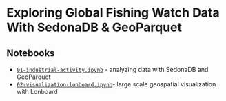 # Exploring Global Fishing Watch Data With SedonaDB & GeoParquet

## Notebooks

* [`01-industrial-activity.ipynb`](notebooks/01-industrial-activity.ipynb) - analyzing data with SedonaDB and GeoParquet
* [`02-visualization-lonboard.ipynb`](notebooks/02-visualization-lonboard.ipynb)- large scale geospatial visualization with Lonboard
